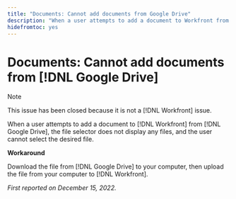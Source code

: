 ```yaml
---
title: "Documents: Cannot add documents from Google Drive"
description: "When a user attempts to add a document to Workfront from Google Drive, the file selector does not display any files, and the user cannot select the desired file."
hidefromtoc: yes
---
```


# Documents: Cannot add documents from [!DNL Google Drive]

<!--On WF and WFP TOCs-->

>[!NOTE]
>
>This issue has been closed because it is not a [!DNL Workfront] issue.

When a user attempts to add a document to [!DNL Workfront] from [!DNL Google Drive], the file selector does not display any files, and the user cannot select the desired file.

**Workaround**

Download the file from [!DNL Google Drive] to your computer, then upload the file from your computer to [!DNL Workfront].

_First reported on December 15, 2022._

